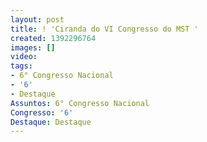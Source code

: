 ```yaml
---
layout: post
title: ! 'Ciranda do VI Congresso do MST '
created: 1392296764
images: []
video: 
tags:
- 6° Congresso Nacional
- '6'
- Destaque
Assuntos: 6° Congresso Nacional
Congresso: '6'
Destaque: Destaque
---
```



